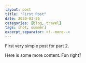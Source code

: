 ```yaml
---
layout: post
title: "First Post"
date: 2020-03-26
categories: [blog, travel]
tags: [hot, summer]
excerpt_separator: <!--more-->
---
```

First very simple post for part 2.

<!--more-->

Here is some more content. Fun right?

